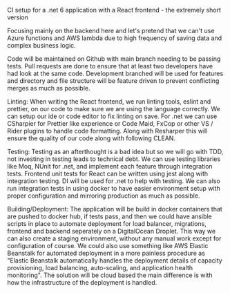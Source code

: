 CI setup for a .net 6 application with a React frontend - the extremely short version

Focusing mainly on the backend here and let's pretend that we can't use Azure functions and AWS lambda due to high frequency of saving data and complex business logic.

Code will be maintained on Github with main branch needing to be passing tests. Pull requests are done to ensure that at least two developers have had look at the same code. Development branched will be used for features and directory and file structure will be feature driven to prevent conflicting merges as much as possible.

Linting:
When writing the React frontend, we run linting tools, eslint and prettier, on our code to make sure we are using the language correctly. We can setup our ide or code editor to fix linting on save. For .net we can use CSharpier for Prettier like experience or Code Maid, FxCop or other VS / Rider plugins to handle code formatting. Along with Resharper this will ensure the quality of our code along with following CLEAN.

Testing:
Testing as an afterthought is a bad idea but so we will go with TDD, not investing in testing leads to technical debt. We can use testing libraries like Moq, NUnit for .net, and implement each feature through integration tests. Frontend unit tests for React can be written using jest along with integration testing. DI will be used for .net to help with testing. We can also run integration tests in using docker to have easier environment setup with proper configuration and mirroring production as much as possible.

Building/Deployment:
The application will be build in docker containers that are pushed to docker hub, if tests pass, and then we could have ansible scripts in place to automate deployment for load balancer, migrations, frontend and backend seperately on a DigitalOcean Droplet. This way we can also create a staging environment, without any manual work except for configuration of course. We could also use something like AWS Elastic Beanstalk for automated deployment in a more painless procedure as "Elastic Beanstalk automatically handles the deployment details of capacity provisioning, load balancing, auto-scaling, and application health monitoring". The solution will be cloud based the main difference is with how the infrastructure of the deployment is handled.